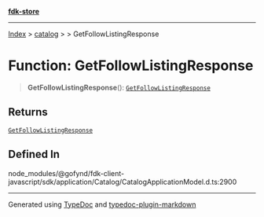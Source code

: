 [**fdk-store**](../../../README.md)
***

[Index](../../../API.md) > [catalog](../../README.md) > [<internal>](../README.md) > GetFollowListingResponse

# Function: GetFollowListingResponse

> **GetFollowListingResponse**(): [`GetFollowListingResponse`](../type-aliases/type-alias.GetFollowListingResponse.md)

## Returns

[`GetFollowListingResponse`](../type-aliases/type-alias.GetFollowListingResponse.md)

## Defined In

node\_modules/@gofynd/fdk-client-javascript/sdk/application/Catalog/CatalogApplicationModel.d.ts:2900

***
Generated using [TypeDoc](https://typedoc.org/) and [typedoc-plugin-markdown](https://www.npmjs.com/package/typedoc-plugin-markdown)
